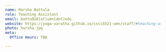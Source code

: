 ```yaml
---
name: Harsha Battula
role: Teaching Assistant
email: battu018[at]umn[dot]edu
website: https://yoga-varatha.github.io/csci5521-umn/staff/#teaching-assistants
photo: harsha.jpg
meta:
  Office Hours: TBA

---
```

